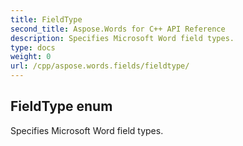 ```yaml
---
title: FieldType
second_title: Aspose.Words for C++ API Reference
description: Specifies Microsoft Word field types. 
type: docs
weight: 0
url: /cpp/aspose.words.fields/fieldtype/
---
```

## FieldType enum


Specifies Microsoft Word field types.

